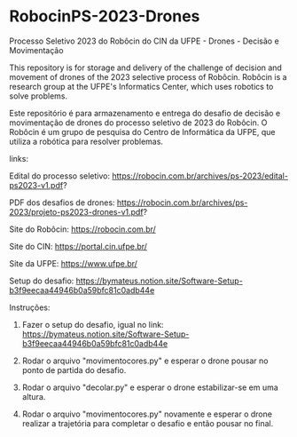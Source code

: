 # RobocinPS-2023-Drones
Processo Seletivo 2023 do Robôcin do CIN da UFPE - Drones - Decisão e Movimentação

This repository is for storage and delivery of the challenge of decision and movement of drones of the 2023 selective process of Robôcin. Robôcin is a research group at the UFPE's Informatics Center, which uses robotics to solve problems.

Este repositório é para armazenamento e entrega do desafio de decisão e movimentação de drones do processo seletivo de 2023 do Robôcin. O Robôcin é um grupo de pesquisa do Centro de Informática da UFPE, que utiliza a robótica para resolver problemas. 

links:

Edital do processo seletivo: https://robocin.com.br/archives/ps-2023/edital-ps2023-v1.pdf?

PDF dos desafios de drones: https://robocin.com.br/archives/ps-2023/projeto-ps2023-drones-v1.pdf?

Site do Robôcin: https://robocin.com.br/

Site do CIN: https://portal.cin.ufpe.br/

Site da UFPE: https://www.ufpe.br/

Setup do desafio: https://bymateus.notion.site/Software-Setup-b3f9eecaa44946b0a59bfc81c0adb44e



Instruções:

1. Fazer o setup do desafio, igual no link: https://bymateus.notion.site/Software-Setup-b3f9eecaa44946b0a59bfc81c0adb44e

2. Rodar o arquivo "movimentocores.py" e esperar o drone pousar no ponto de partida do desafio.

3. Rodar o arquivo "decolar.py" e esperar o drone estabilizar-se em uma altura.

4. Rodar o arquivo "movimentocores.py" novamente e esperar o drone realizar a trajetória para completar o desafio e então pousar no final.
